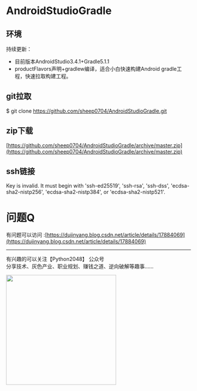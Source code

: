 # AndroidStudioGradle

## 环境
持续更新：
* 目前版本AndroidStudio3.4.1+Gradle5.1.1
* productFlavors声明+gradlew编译，适合小白快速构建Android gradle工程，快速拉取构建工程。


## git拉取
$ git clone https://github.com/sheep0704/AndroidStudioGradle.git

## zip下载
[https://github.com/sheep0704/AndroidStudioGradle/archive/master.zip](https://github.com/sheep0704/AndroidStudioGradle/archive/master.zip)

## ssh链接
Key is invalid. It must begin with 'ssh-ed25519', 'ssh-rsa', 'ssh-dss', 'ecdsa-sha2-nistp256', 'ecdsa-sha2-nistp384', or 'ecdsa-sha2-nistp521'.  


# 问题Q
有问题可以访问 :[https://dujinyang.blog.csdn.net/article/details/17884069](https://dujinyang.blog.csdn.net/article/details/17884069)

<hr/>

有兴趣的可以关注【Python2048】 公众号<br/>
分享技术、灰色产业、职业规划、赚钱之道、逆向破解等趣事……

<img src="https://github.com/sheep0704/IOSIphoneHttps/blob/master/python2048.jpg" width="300" height="300">



 
